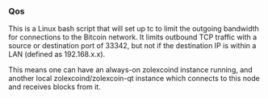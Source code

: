 ### Qos ###

This is a Linux bash script that will set up tc to limit the outgoing bandwidth for connections to the Bitcoin network. It limits outbound TCP traffic with a source or destination port of 33342, but not if the destination IP is within a LAN (defined as 192.168.x.x).

This means one can have an always-on zolexcoind instance running, and another local zolexcoind/zolexcoin-qt instance which connects to this node and receives blocks from it.
